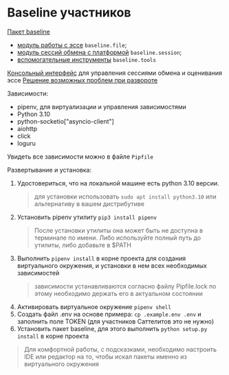 # Baseline участников

[Пакет baseline](/docs/baseline.md)
- [модуль работы с эссе](/docs/epicrisis.md) `baseline.file`;
- [модуль сессий обмена с платформой](/docs/session.md) `baseline.session`;
- [вспомогательные инструменты](/docs/tools.md) `baseline.tools`

[Консольный интерфейс](/docs/cli.md) для управления сессиями обмена и оценивания эссе
[Решение возможных проблем при развороте](/docs/setup.md)

Зависимости:
  - pipenv, для виртуализации и управления зависимостями
  - Python 3.10
  - python-socketio["asyncio-client"]
  - aiohttp
  - click
  - loguru

Увидеть все зависимости можно в файле `Pipfile`

Развертывание и установка:
1) Удостовериться, что на локальной машине есть python 3.10 версии.
    > для установки использовать `sudo apt install python3.10` или альтернативу в вашем дистрибутиве
2) Установить pipenv утилиту `pip3 install pipenv`
    > После установки утилиты она может быть не доступна в терминале по имени. 
    > Либо используйте полный путь до утилиты, либо добавьте в $PATH
3) Выполнить `pipenv install` в корне проекта для создания виртуального окружения, и установки в нем всех необходимых зависимостей
    > зависимости устанавливаются согласно файлу Pipfile.lock по этому необходимо держать его в актуальном состоянии
4) Активировать виртуальное окружение `pipenv shell`
5) Создать файл .env на основе примера: `cp .example.env .env` и заполнить поле TOKEN (для участников Саттелитов это не нужно) 
6) Установить пакет baseline, для этого выполнить `python setup.py install` в корне проекта   

> Для комфортной работы, с подсказками, необходимо настроить IDE или редактор на то, чтобы искал пакеты именно из виртуального окружения
